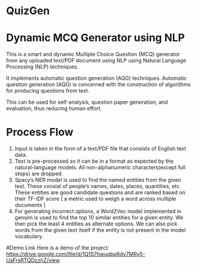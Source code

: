 # QuizGen
# Dynamic MCQ Generator using NLP

This is a smart and dynamic Multiple Choice Question (MCQ) generator from any uploaded text/PDF document using NLP using Natural Language Processing (NLP) techniques. 

It implements automatic question generation (AQG) techniques. Automatic question generation (AQG) is concerned with the construction of algorithms for producing questions from text.


This can be used for self-analysis, question paper generation, and evaluation, thus reducing human effort.

# Process Flow

1. Input is taken in the form of a text/PDF file that consists of English text data.
2. Text is pre-processed so it can be in a format as expected by the natural-language models. All non-alphanumeric characters(except full stops) are dropped.
3. Spacy’s NER model is used to find the named entities from the given text. These consist of people’s names, dates, places, quantities, etc.
These entities are good candidate questions and are ranked based on their TF-IDF score ( a metric used to weigh a word across multiple documents )
4. For generating incorrect options, a Word2Vec model implemented in gensim is used to find the top 10 similar entities for a given entity. We then pick the least 4 entities as alternate options. We can also pick words from the given text itself if the entity is not present in the model vocabulary.

#Demo Link
Here is a demo of the project:
https://drive.google.com/file/d/1Q1S7hwuqbp6dv7MRy5-UaFrsRTQDzzhZ/view
